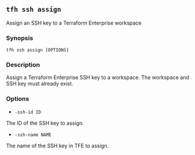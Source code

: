 ## `tfh ssh assign`

Assign an SSH key to a Terraform Enterprise workspace

### Synopsis

    tfh ssh assign [OPTIONS]

### Description

Assign a Terraform Enterprise SSH key to a workspace. The workspace and SSH key must already exist.

### Options

* `-ssh-id ID`

The ID of the SSH key to assign.

* `-ssh-name NAME`

The name of the SSH key in TFE to assign.
